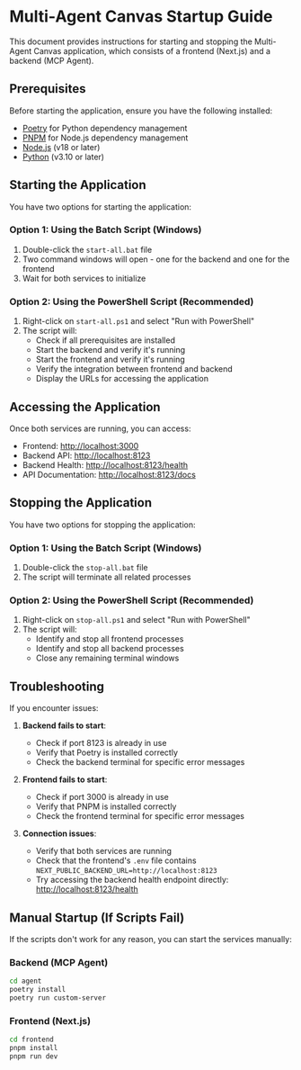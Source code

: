 # Multi-Agent Canvas Startup Guide

This document provides instructions for starting and stopping the Multi-Agent Canvas application, which consists of a frontend (Next.js) and a backend (MCP Agent).

## Prerequisites

Before starting the application, ensure you have the following installed:

- [Poetry](https://python-poetry.org/docs/#installation) for Python dependency management
- [PNPM](https://pnpm.io/installation) for Node.js dependency management
- [Node.js](https://nodejs.org/) (v18 or later)
- [Python](https://www.python.org/downloads/) (v3.10 or later)

## Starting the Application

You have two options for starting the application:

### Option 1: Using the Batch Script (Windows)

1. Double-click the `start-all.bat` file
2. Two command windows will open - one for the backend and one for the frontend
3. Wait for both services to initialize

### Option 2: Using the PowerShell Script (Recommended)

1. Right-click on `start-all.ps1` and select "Run with PowerShell"
2. The script will:
   - Check if all prerequisites are installed
   - Start the backend and verify it's running
   - Start the frontend and verify it's running
   - Verify the integration between frontend and backend
   - Display the URLs for accessing the application

## Accessing the Application

Once both services are running, you can access:

- Frontend: [http://localhost:3000](http://localhost:3000)
- Backend API: [http://localhost:8123](http://localhost:8123)
- Backend Health: [http://localhost:8123/health](http://localhost:8123/health)
- API Documentation: [http://localhost:8123/docs](http://localhost:8123/docs)

## Stopping the Application

You have two options for stopping the application:

### Option 1: Using the Batch Script (Windows)

1. Double-click the `stop-all.bat` file
2. The script will terminate all related processes

### Option 2: Using the PowerShell Script (Recommended)

1. Right-click on `stop-all.ps1` and select "Run with PowerShell"
2. The script will:
   - Identify and stop all frontend processes
   - Identify and stop all backend processes
   - Close any remaining terminal windows

## Troubleshooting

If you encounter issues:

1. **Backend fails to start**:
   - Check if port 8123 is already in use
   - Verify that Poetry is installed correctly
   - Check the backend terminal for specific error messages

2. **Frontend fails to start**:
   - Check if port 3000 is already in use
   - Verify that PNPM is installed correctly
   - Check the frontend terminal for specific error messages

3. **Connection issues**:
   - Verify that both services are running
   - Check that the frontend's `.env` file contains `NEXT_PUBLIC_BACKEND_URL=http://localhost:8123`
   - Try accessing the backend health endpoint directly: [http://localhost:8123/health](http://localhost:8123/health)

## Manual Startup (If Scripts Fail)

If the scripts don't work for any reason, you can start the services manually:

### Backend (MCP Agent)

```bash
cd agent
poetry install
poetry run custom-server
```

### Frontend (Next.js)

```bash
cd frontend
pnpm install
pnpm run dev
```
